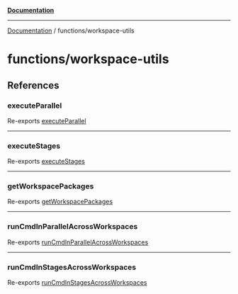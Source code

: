 [**Documentation**](../README.md)

---

[Documentation](../README.md) / functions/workspace-utils

# functions/workspace-utils

## References

### executeParallel

Re-exports [executeParallel](workspace-utils/get-workspace-packages.md#executeparallel)

---

### executeStages

Re-exports [executeStages](workspace-utils/get-workspace-packages.md#executestages)

---

### getWorkspacePackages

Re-exports [getWorkspacePackages](workspace-utils/get-workspace-packages.md#getworkspacepackages)

---

### runCmdInParallelAcrossWorkspaces

Re-exports [runCmdInParallelAcrossWorkspaces](workspace-utils/run-cmd-in-parallel.md#runcmdinparallelacrossworkspaces)

---

### runCmdInStagesAcrossWorkspaces

Re-exports [runCmdInStagesAcrossWorkspaces](workspace-utils/run-cmd-in-stages.md#runcmdinstagesacrossworkspaces)
